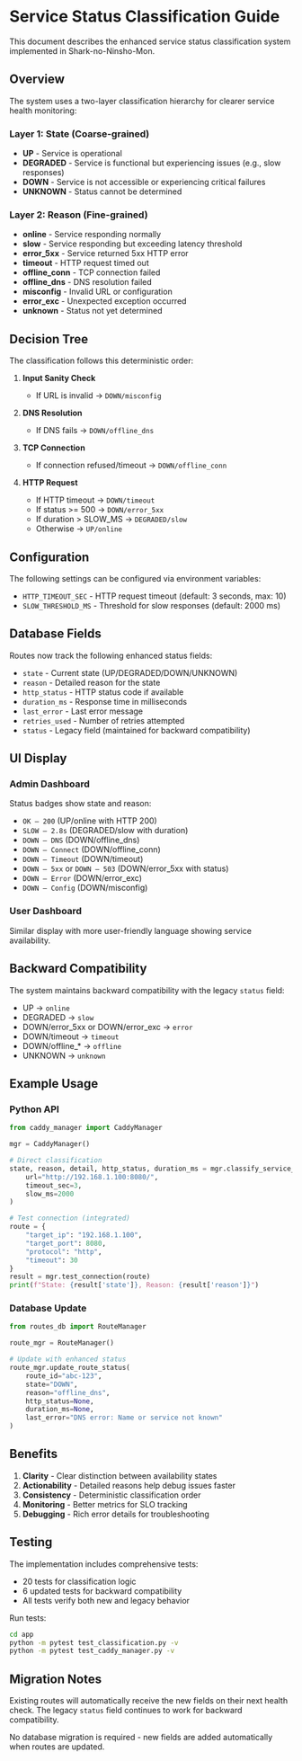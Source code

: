 # Service Status Classification Guide

This document describes the enhanced service status classification system implemented in Shark-no-Ninsho-Mon.

## Overview

The system uses a two-layer classification hierarchy for clearer service health monitoring:

### Layer 1: State (Coarse-grained)
- **UP** - Service is operational
- **DEGRADED** - Service is functional but experiencing issues (e.g., slow responses)
- **DOWN** - Service is not accessible or experiencing critical failures
- **UNKNOWN** - Status cannot be determined

### Layer 2: Reason (Fine-grained)
- **online** - Service responding normally
- **slow** - Service responding but exceeding latency threshold
- **error_5xx** - Service returned 5xx HTTP error
- **timeout** - HTTP request timed out
- **offline_conn** - TCP connection failed
- **offline_dns** - DNS resolution failed
- **misconfig** - Invalid URL or configuration
- **error_exc** - Unexpected exception occurred
- **unknown** - Status not yet determined

## Decision Tree

The classification follows this deterministic order:

1. **Input Sanity Check**
   - If URL is invalid → `DOWN/misconfig`

2. **DNS Resolution**
   - If DNS fails → `DOWN/offline_dns`

3. **TCP Connection**
   - If connection refused/timeout → `DOWN/offline_conn`

4. **HTTP Request**
   - If HTTP timeout → `DOWN/timeout`
   - If status >= 500 → `DOWN/error_5xx`
   - If duration > SLOW_MS → `DEGRADED/slow`
   - Otherwise → `UP/online`

## Configuration

The following settings can be configured via environment variables:

- `HTTP_TIMEOUT_SEC` - HTTP request timeout (default: 3 seconds, max: 10)
- `SLOW_THRESHOLD_MS` - Threshold for slow responses (default: 2000 ms)

## Database Fields

Routes now track the following enhanced status fields:

- `state` - Current state (UP/DEGRADED/DOWN/UNKNOWN)
- `reason` - Detailed reason for the state
- `http_status` - HTTP status code if available
- `duration_ms` - Response time in milliseconds
- `last_error` - Last error message
- `retries_used` - Number of retries attempted
- `status` - Legacy field (maintained for backward compatibility)

## UI Display

### Admin Dashboard
Status badges show state and reason:
- `OK — 200` (UP/online with HTTP 200)
- `SLOW — 2.8s` (DEGRADED/slow with duration)
- `DOWN — DNS` (DOWN/offline_dns)
- `DOWN — Connect` (DOWN/offline_conn)
- `DOWN — Timeout` (DOWN/timeout)
- `DOWN — 5xx` or `DOWN — 503` (DOWN/error_5xx with status)
- `DOWN — Error` (DOWN/error_exc)
- `DOWN — Config` (DOWN/misconfig)

### User Dashboard
Similar display with more user-friendly language showing service availability.

## Backward Compatibility

The system maintains backward compatibility with the legacy `status` field:
- UP → `online`
- DEGRADED → `slow`
- DOWN/error_5xx or DOWN/error_exc → `error`
- DOWN/timeout → `timeout`
- DOWN/offline_* → `offline`
- UNKNOWN → `unknown`

## Example Usage

### Python API
```python
from caddy_manager import CaddyManager

mgr = CaddyManager()

# Direct classification
state, reason, detail, http_status, duration_ms = mgr.classify_service_status(
    url="http://192.168.1.100:8080/",
    timeout_sec=3,
    slow_ms=2000
)

# Test connection (integrated)
route = {
    "target_ip": "192.168.1.100",
    "target_port": 8080,
    "protocol": "http",
    "timeout": 30
}
result = mgr.test_connection(route)
print(f"State: {result['state']}, Reason: {result['reason']}")
```

### Database Update
```python
from routes_db import RouteManager

route_mgr = RouteManager()

# Update with enhanced status
route_mgr.update_route_status(
    route_id="abc-123",
    state="DOWN",
    reason="offline_dns",
    http_status=None,
    duration_ms=None,
    last_error="DNS error: Name or service not known"
)
```

## Benefits

1. **Clarity** - Clear distinction between availability states
2. **Actionability** - Detailed reasons help debug issues faster
3. **Consistency** - Deterministic classification order
4. **Monitoring** - Better metrics for SLO tracking
5. **Debugging** - Rich error details for troubleshooting

## Testing

The implementation includes comprehensive tests:
- 20 tests for classification logic
- 6 updated tests for backward compatibility
- All tests verify both new and legacy behavior

Run tests:
```bash
cd app
python -m pytest test_classification.py -v
python -m pytest test_caddy_manager.py -v
```

## Migration Notes

Existing routes will automatically receive the new fields on their next health check. The legacy `status` field continues to work for backward compatibility.

No database migration is required - new fields are added automatically when routes are updated.
